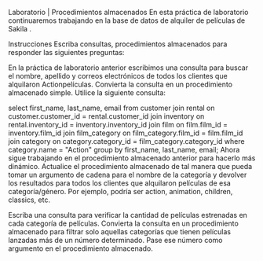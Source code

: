 Laboratorio | Procedimientos almacenados
En esta práctica de laboratorio continuaremos trabajando en la base de datos de alquiler de películas de Sakila .

Instrucciones
Escriba consultas, procedimientos almacenados para responder las siguientes preguntas:

En la práctica de laboratorio anterior escribimos una consulta para buscar el nombre, apellido y correos electrónicos de todos los clientes que alquilaron Actionpelículas. Convierta la consulta en un procedimiento almacenado simple. Utilice la siguiente consulta:

  select first_name, last_name, email
  from customer
  join rental on customer.customer_id = rental.customer_id
  join inventory on rental.inventory_id = inventory.inventory_id
  join film on film.film_id = inventory.film_id
  join film_category on film_category.film_id = film.film_id
  join category on category.category_id = film_category.category_id
  where category.name = "Action"
  group by first_name, last_name, email;
Ahora sigue trabajando en el procedimiento almacenado anterior para hacerlo más dinámico. Actualice el procedimiento almacenado de tal manera que pueda tomar un argumento de cadena para el nombre de la categoría y devolver los resultados para todos los clientes que alquilaron películas de esa categoría/género. Por ejemplo, podría ser action, animation, children, classics, etc.

Escriba una consulta para verificar la cantidad de películas estrenadas en cada categoría de películas. Convierta la consulta en un procedimiento almacenado para filtrar solo aquellas categorías que tienen películas lanzadas más de un número determinado. Pase ese número como argumento en el procedimiento almacenado.
